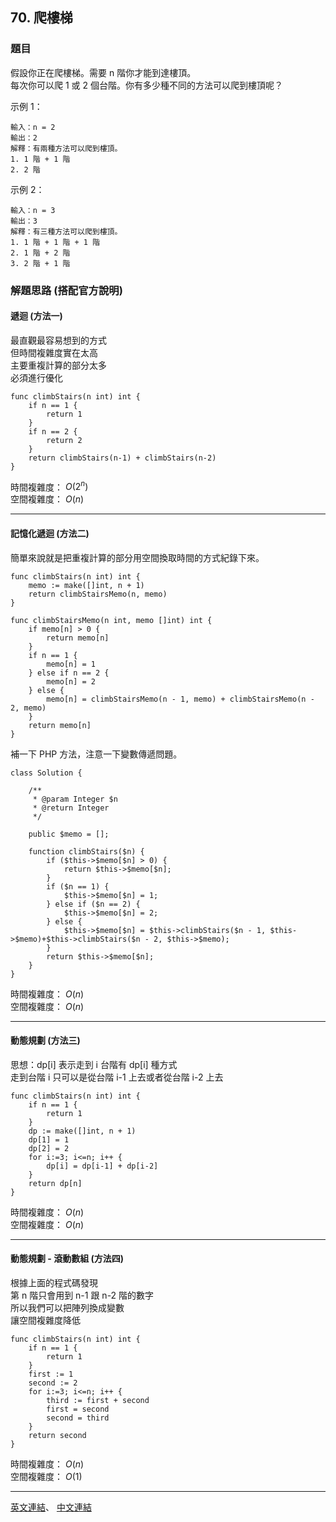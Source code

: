## 70. 爬樓梯

### 題目

假設你正在爬樓梯。需要 n 階你才能到達樓頂。
<br>
每次你可以爬 1 或 2 個台階。你有多少種不同的方法可以爬到樓頂呢？

示例 1：
```
輸入：n = 2
輸出：2
解釋：有兩種方法可以爬到樓頂。
1. 1 階 + 1 階
2. 2 階
```
示例 2：
```
輸入：n = 3
輸出：3
解釋：有三種方法可以爬到樓頂。
1. 1 階 + 1 階 + 1 階
2. 1 階 + 2 階
3. 2 階 + 1 階
```

### 解題思路 (搭配官方說明)

#### 遞迴 (方法一)
最直觀最容易想到的方式<br>
但時間複雜度實在太高<br>主要重複計算的部分太多<br>必須進行優化

```
func climbStairs(n int) int {
    if n == 1 {
        return 1
    }
    if n == 2 {
        return 2
    }
    return climbStairs(n-1) + climbStairs(n-2)
}
```

時間複雜度：
$O(2^n)$ <br>
空間複雜度：
$O(n)$
***

#### 記憶化遞迴 (方法二)
簡單來說就是把重複計算的部分用空間換取時間的方式紀錄下來。

```
func climbStairs(n int) int {
    memo := make([]int, n + 1)
    return climbStairsMemo(n, memo)
}

func climbStairsMemo(n int, memo []int) int {
    if memo[n] > 0 {
        return memo[n]
    }
    if n == 1 {
        memo[n] = 1
    } else if n == 2 {
        memo[n] = 2
    } else {
        memo[n] = climbStairsMemo(n - 1, memo) + climbStairsMemo(n - 2, memo)
    }
    return memo[n]
}
```

補一下 PHP 方法，注意一下變數傳遞問題。
```
class Solution {

    /**
     * @param Integer $n
     * @return Integer
     */

    public $memo = [];

    function climbStairs($n) {
        if ($this->$memo[$n] > 0) {
            return $this->$memo[$n];
        } 
        if ($n == 1) {
            $this->$memo[$n] = 1;
        } else if ($n == 2) {
            $this->$memo[$n] = 2;
        } else {
            $this->$memo[$n] = $this->climbStairs($n - 1, $this->$memo)+$this->climbStairs($n - 2, $this->$memo);
        }
        return $this->$memo[$n];
    }
}
```

時間複雜度：
$O(n)$ <br>
空間複雜度：
$O(n)$
***

#### 動態規劃 (方法三)
思想：dp[i] 表示走到 i 台階有 dp[i] 種方式<br>走到台階 i 只可以是從台階 i-1 上去或者從台階 i-2 上去

```
func climbStairs(n int) int {
    if n == 1 {
        return 1
    }
    dp := make([]int, n + 1)
    dp[1] = 1
    dp[2] = 2
    for i:=3; i<=n; i++ {
        dp[i] = dp[i-1] + dp[i-2]
    }
    return dp[n]
}
```
時間複雜度：
$O(n)$ <br>
空間複雜度：
$O(n)$
***


#### 動態規劃 - 滾動數組 (方法四)
根據上面的程式碼發現<br>
第 n 階只會用到 n-1 跟 n-2 階的數字<br>
所以我們可以把陣列換成變數<br>
讓空間複雜度降低<br>

```
func climbStairs(n int) int {
    if n == 1 {
        return 1
    }
    first := 1
    second := 2
    for i:=3; i<=n; i++ {
        third := first + second
        first = second
        second = third
    }
    return second
}
```
時間複雜度：
$O(n)$ <br>
空間複雜度：
$O(1)$
***

[英文連結](https://leetcode.com/problems/climbing-stairs/)、
[中文連結](https://leetcode.cn/problems/climbing-stairs/)



